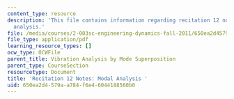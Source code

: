 ```yaml
---
content_type: resource
description: 'This file contains information regarding recitation 12 notes: modal
  analysis.'
file: /media/courses/2-003sc-engineering-dynamics-fall-2011/650ea2d4579aa784f6e46044188560b0_MIT2_003SCF11_rec12note1.pdf
file_type: application/pdf
learning_resource_types: []
ocw_type: OCWFile
parent_title: Vibration Analysis by Mode Superposition
parent_type: CourseSection
resourcetype: Document
title: 'Recitation 12 Notes: Modal Analysis '
uid: 650ea2d4-579a-a784-f6e4-6044188560b0
---
```


